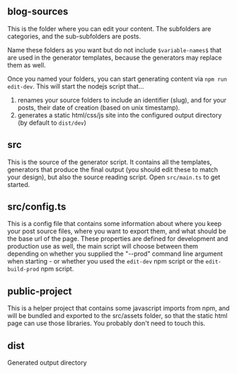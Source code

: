 ## blog-sources
This is the folder where you can edit your content. The subfolders are categories, and the sub-subfolders are posts.

Name these folders as you want but do not include `$variable-names$` that are used in the generator templates, because the generators may replace them as well.

Once you named your folders, you can start generating content via `npm run edit-dev`. This will start the nodejs script that...

1. renames your source folders to include an identifier (slug), and for your posts, their date of creation (based on unix timestamp).
2. generates a static html/css/js site into the configured output directory (by default to `dist/dev`)

## src
This is the source of the generator script. It contains all the templates, generators that produce the final output (you should edit these to match your design), but also the source reading script. Open `src/main.ts` to get started.

## src/config.ts
This is a config file that contains some information about where you keep your post
source files, where you want to export them, and what should be 
the base url of the page. These properties are defined for 
development and production use as well, the main script will 
choose between them depending on whether you supplied the "--prod"
command line argument when starting - or whether you used the 
`edit-dev` npm script or the `edit-build-prod` npm script.

## public-project
This is a helper project that contains some javascript imports from npm, and will be bundled and exported to the src/assets folder, so that the static html page can use those libraries. You probably don't need to touch this.

## dist
Generated output directory
